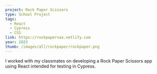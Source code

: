 ```yaml
---
project: Rock Paper Scissors
type: School Project
tags:
  - React
  - Cypress
  - CSS
link: https://rockpapersax.netlify.com
year: 2023
thumb: /images/all/rockpaper/rockpaper.png
---
```


I worked with my classmates on developing a Rock Paper Scissors app using React intended for testing in Cypress.
